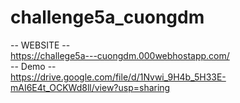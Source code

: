 # challenge5a_cuongdm
-- WEBSITE --<br />
https://challege5a---cuongdm.000webhostapp.com/ <br />
-- Demo --<br />
https://drive.google.com/file/d/1Nvwi_9H4b_5H33E-mAI6E4t_OCKWd8ll/view?usp=sharing
